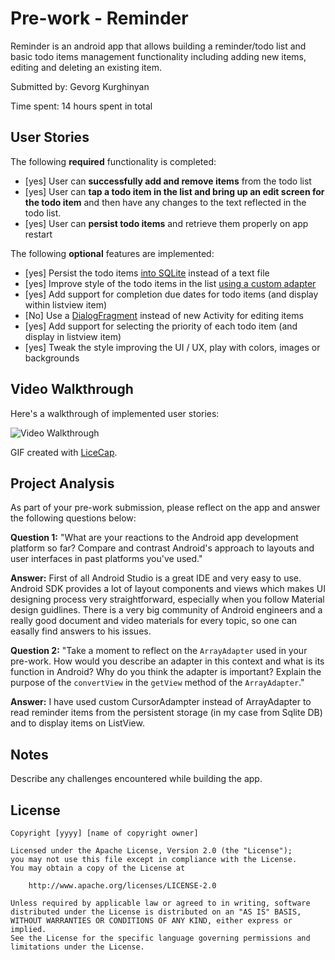 # Pre-work - Reminder

Reminder is an android app that allows building a reminder/todo list and basic todo items management functionality including adding new items, editing and deleting an existing item.

Submitted by: Gevorg Kurghinyan

Time spent: 14 hours spent in total

## User Stories

The following **required** functionality is completed:

* [yes] User can **successfully add and remove items** from the todo list
* [yes] User can **tap a todo item in the list and bring up an edit screen for the todo item** and then have any changes to the text reflected in the todo list.
* [yes] User can **persist todo items** and retrieve them properly on app restart

The following **optional** features are implemented:

* [yes] Persist the todo items [into SQLite](http://guides.codepath.com/android/Persisting-Data-to-the-Device#sqlite) instead of a text file
* [yes] Improve style of the todo items in the list [using a custom adapter](http://guides.codepath.com/android/Using-an-ArrayAdapter-with-ListView)
* [yes] Add support for completion due dates for todo items (and display within listview item)
* [No] Use a [DialogFragment](http://guides.codepath.com/android/Using-DialogFragment) instead of new Activity for editing items
* [yes] Add support for selecting the priority of each todo item (and display in listview item)
* [yes] Tweak the style improving the UI / UX, play with colors, images or backgrounds


## Video Walkthrough

Here's a walkthrough of implemented user stories:

<img src='http://i.imgur.com/SPFxZeq.gif' title='Video Walkthrough' width='' alt='Video Walkthrough' />

GIF created with [LiceCap](http://www.cockos.com/licecap/).

## Project Analysis

As part of your pre-work submission, please reflect on the app and answer the following questions below:

**Question 1:** "What are your reactions to the Android app development platform so far? Compare and contrast Android's approach to layouts and user interfaces in past platforms you've used."

**Answer:** First of all Android Studio is a great IDE and very easy to use. Android SDK provides a lot of layout components and views
            which makes UI designing process very straightforward, especially when you follow Material design guidlines. There is a very big
            community of Android engineers and a really good document and video materials for every topic, so one can easally find answers
            to his issues.

**Question 2:** "Take a moment to reflect on the `ArrayAdapter` used in your pre-work. How would you describe an adapter in this context and what is its function in Android? Why do you think the adapter is important? Explain the purpose of the `convertView` in the `getView` method of the `ArrayAdapter`."

**Answer:** I have used custom CursorAdampter instead of ArrayAdapter to read reminder items from the persistent storage (in my case from Sqlite DB) and to display items on ListView.

## Notes

Describe any challenges encountered while building the app.

## License

    Copyright [yyyy] [name of copyright owner]

    Licensed under the Apache License, Version 2.0 (the "License");
    you may not use this file except in compliance with the License.
    You may obtain a copy of the License at

        http://www.apache.org/licenses/LICENSE-2.0

    Unless required by applicable law or agreed to in writing, software
    distributed under the License is distributed on an "AS IS" BASIS,
    WITHOUT WARRANTIES OR CONDITIONS OF ANY KIND, either express or implied.
    See the License for the specific language governing permissions and
    limitations under the License.
